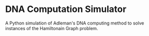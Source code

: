 # DNA Computation Simulator
A Python simulation of Adleman's DNA computing method to solve instances of the Hamiltonain Graph problem.
